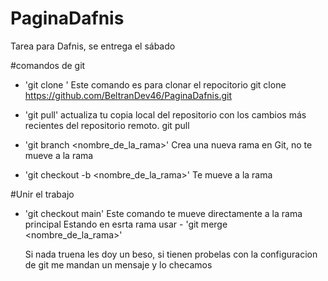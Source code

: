# PaginaDafnis
Tarea para Dafnis, se entrega el sábado

#comandos de git
- 'git clone <URL>'
  Este comando es para clonar el repocitorio
  git clone https://github.com/BeltranDev46/PaginaDafnis.git

- 'git pull'
  actualiza tu copia local del repositorio con los cambios más recientes del repositorio remoto.
  git pull

- 'git branch <nombre_de_la_rama>'
  Crea una nueva rama en Git, no te mueve a la rama

- 'git checkout -b <nombre_de_la_rama>'
  Te mueve a la rama

#Unir el trabajo

- 'git checkout main'
  Este comando te mueve directamente a la rama principal
  Estando en esrta rama usar - 'git merge <nombre_de_la_rama>'

  Si nada truena les doy un beso, si tienen probelas con la configuracion de git me mandan un mensaje y lo checamos
  


